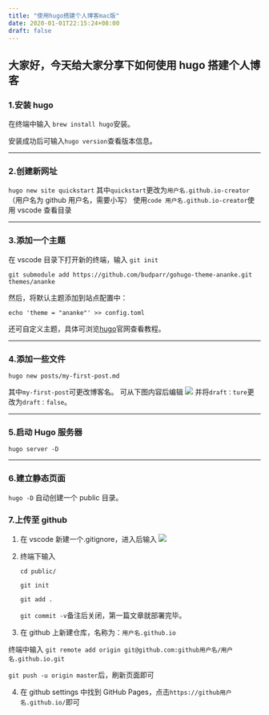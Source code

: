 ```yaml
---
title: "使用hugo搭建个人博客mac版"
date: 2020-01-01T22:15:24+08:00
draft: false
---
```


## 大家好，今天给大家分享下如何使用 hugo 搭建个人博客

### 1.安装 hugo

在终端中输入
`brew install hugo`安装。

安装成功后可输入`hugo version`查看版本信息。

---

### 2.创建新网址

`hugo new site quickstart`
其中`quickstart`更改为`用户名.github.io-creator`（用户名为 github 用户名，需要小写）
使用`code 用户名.github.io-creator`使用 vscode 查看目录

---

### 3.添加一个主题

在 vscode 目录下打开新的终端，输入
`git init`

`git submodule add https://github.com/budparr/gohugo-theme-ananke.git themes/ananke`

然后，将默认主题添加到站点配置中：

`echo 'theme = "ananke"' >> config.toml`

还可自定义主题，具体可浏览<a href="https://gohugo.io/getting-started/quick-start/">hugo</a>官网查看教程。

---

### 4.添加一些文件

`hugo new posts/my-first-post.md`

其中`my-first-post`可更改博客名。
可从下图内容后编辑
![](https://user-gold-cdn.xitu.io/2020/1/4/16f707cfef95191f?w=315&h=90&f=png&s=10148)
并将`draft：ture`更改为`draft：false`。

---

### 5.启动 Hugo 服务器

`hugo server -D`

---

### 6.建立静态页面

`hugo -D`
自动创建一个 public 目录。

### 7.上传至 github

1. 在 vscode 新建一个.gitignore，进入后输入
   ![](https://user-gold-cdn.xitu.io/2020/1/4/16f7090c28139a8a?w=276&h=107&f=png&s=4268)
2. 终端下输入

   `cd public/`

   `git init`

   `git add .`

   `git commit -v`备注后关闭，第一篇文章就部署完毕。

3. 在 github 上新建仓库，名称为：`用户名.github.io`

终端中输入
`git remote add origin git@github.com:github用户名/用户名.github.io.git`

`git push -u origin master`后，刷新页面即可

4.  在 github settings 中找到 GitHub Pages，点击`https://github用户名.github.io/`即可
